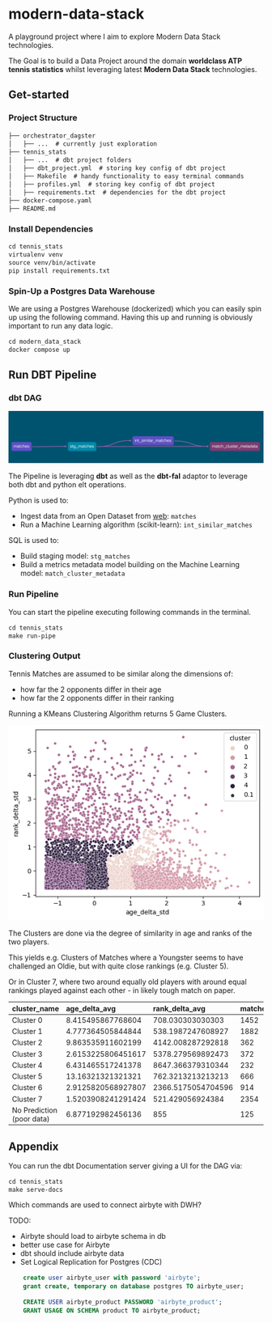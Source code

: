 # modern-data-stack
A playground project where I aim to explore Modern Data Stack technologies.

The Goal is to build a Data Project around the domain **worldclass ATP tennis statistics** whilst leveraging latest **Modern Data Stack** technologies.

## Get-started

### Project Structure

```
├── orchestrator_dagster
│   ├── ...  # currently just exploration
├── tennis_stats
│   ├── ...  # dbt project folders
│   ├── dbt_project.yml  # storing key config of dbt project
│   ├── Makefile  # handy functionality to easy terminal commands
│   ├── profiles.yml  # storing key config of dbt project
│   ├── requirements.txt  # dependencies for the dbt project
├── docker-compose.yaml
├── README.md
```

### Install Dependencies
```shell
cd tennis_stats
virtualenv venv
source venv/bin/activate
pip install requirements.txt
```

### Spin-Up a Postgres Data Warehouse
We are using a Postgres Warehouse (dockerized)
which you can easily spin up using the following command.
Having this up and running is obviously important to run any data logic.

```shell
cd modern_data_stack
docker compose up
```

## Run DBT Pipeline

### dbt DAG
![dag](tennis_stats/images/dag.png "Dag")

The Pipeline is leveraging **dbt** as well as the **dbt-fal** adaptor to leverage both dbt and python elt operations.

Python is used to:
- Ingest data from an Open Dataset from [web](https://github.com/JeffSackmann/tennis_atp): `matches` 
- Run a Machine Learning algorithm (scikit-learn): `int_similar_matches`

SQL is used to:
- Build staging model: `stg_matches`
- Build a metrics metadata model building on the Machine Learning model: `match_cluster_metadata`

### Run Pipeline
You can start the pipeline executing following commands in the terminal.

```shell
cd tennis_stats
make run-pipe
```


### Clustering Output
Tennis Matches are assumed to be similar along the dimensions of:
- how far the 2 opponents differ in their age
- how far the 2 opponents differ in their ranking

Running a KMeans Clustering Algorithm returns 5 Game Clusters.

![clustering_picture](tennis_stats/images/clustering.png "Clustering")

The Clusters are done via the degree of similarity in age and ranks of the two players.

This yields e.g. Clusters of Matches where a Youngster seems to have challenged an Oldie, but with quite close rankings (e.g. Cluster 5). 

Or in Cluster 7, where two around equally old players with around equal rankings played against each other - in likely tough match on paper.


| cluster\_name | age\_delta\_avg | rank\_delta\_avg | matches\_cnt |
| :--- | :--- | :--- | :--- |
| Cluster 0 | 8.415495867768604 | 708.030303030303 | 1452 |
| Cluster 1 | 4.777364505844844 | 538.1987247608927 | 1882 |
| Cluster 2 | 9.863535911602199 | 4142.008287292818 | 362 |
| Cluster 3 | 2.6153225806451617 | 5378.279569892473 | 372 |
| Cluster 4 | 6.431465517241378 | 8647.366379310344 | 232 |
| Cluster 5 | 13.16321321321321 | 762.3213213213213 | 666 |
| Cluster 6 | 2.9125820568927807 | 2366.5175054704596 | 914 |
| Cluster 7 | 1.5203908241291424 | 521.429056924384 | 2354 |
| No Prediction \(poor data\) | 6.877192982456136 | 855 | 125 |


## Appendix

You can run the dbt Documentation server giving a UI for the DAG via:

```shell
cd tennis_stats
make serve-docs
```


Which commands are used to connect airbyte with DWH?

TODO:
* Airbyte should load to airbyte schema in db
* better use case for Airbyte
* dbt should include airbyte data
* Set Logical Replication for Postgres (CDC)

```sql
    create user airbyte_user with password 'airbyte';
    grant create, temporary on database postgres TO airbyte_user;
```

```sql
    CREATE USER airbyte_product PASSWORD 'airbyte_product';
    GRANT USAGE ON SCHEMA product TO airbyte_product;
```